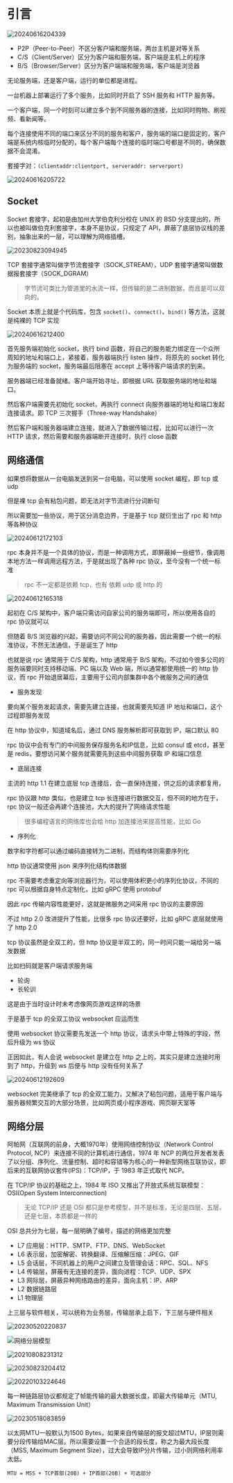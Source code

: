 # 引言

![20240616204339](https://image.zuoright.com/20240616204339.png)

- P2P（Peer-to-Peer）不区分客户端和服务端，两台主机是对等关系
- C/S（Client/Server）区分为客户端和服务端，客户端是主机上的程序
- B/S（Browser/Server）区分为客户端端和服务端，客户端是浏览器

无论服务端，还是客户端，运行的单位都是进程。

一台机器上部署运行了多个服务，比如同时开启了 SSH 服务和 HTTP 服务等。

一个客户端，同一个时刻可以建立多个到不同服务器的连接，比如同时购物、刷视频、看新闻等。

每个连接使用不同的端口来区分不同的服务和客户，服务端的端口是固定的，客户端是系统内核临时分配的，每个客户端每个连接的临时端口号都是不同的，确保数据不会混淆。

套接字对：`(clientaddr:clientport, serveraddr: serverport)`

![20240616205722](https://image.zuoright.com/20240616205722.png)

## Socket

Socket 套接字，起初是由加州大学伯克利分校在 UNIX 的 BSD 分支提出的，所以也被叫做伯克利套接字，本身不是协议，只规定了 API，屏蔽了底层协议栈的差别，抽象出来的一层，可以理解为网络插槽。

![20230823094945](https://image.zuoright.com/20230823094945.png)

TCP 套接字通常叫做字节流套接字（SOCK_STREAM），UDP 套接字通常叫做数据报套接字（SOCK_DGRAM）

> 字节流可类比为管道里的水流一样，但传输的是二进制数据，而且是可以双向的。

Socket 本质上就是个代码库，包含 `socket()`、`connect()`、`bind()` 等方法，这就是纯裸的 TCP 实现

![20240616212400](https://image.zuoright.com/20240616212400.png)

首先服务端初始化 socket，执行 bind 函数，将自己的服务能力绑定在一个众所周知的地址和端口上，紧接着，服务器端执行 listen 操作，将原先的 socket 转化为服务端的 socket，服务端最后阻塞在 accept 上等待客户端请求的到来。

服务器端已经准备就绪。客户端开始寻址，即根据 URL 获取服务端的地址和端口。

然后客户端需要先初始化 socket，再执行 connect 向服务器端的地址和端口发起连接请求。即 TCP 三次握手（Three-way Handshake）

然后客户端和服务器端建立连接，就进入了数据传输过程，比如可以进行一次 HTTP 请求，然后需要和服务器端断开连接时，执行 close 函数

## 网络通信

如果想将数据从一台电脑发送到另一台电脑，可以使用 socket 编程，即 tcp 或 udp

但是裸 tcp 会有粘包问题，即无法对字节流进行分词断句

所以需要加一些协议，用于区分消息边界，于是基于 tcp 就衍生出了 rpc 和 http 等各种协议

![20240612172103](https://image.zuoright.com/20240612172103.png)

rpc 本身并不是一个具体的协议，而是一种调用方式，即屏蔽掉一些细节，像调用本地方法一样调用远程方法，于是就出现了各种 rpc 协议，至今没有一个统一标准

> rpc 不一定都是依赖 tcp，也有 依赖 udp 或 http 的

![20240612165318](https://image.zuoright.com/20240612165318.png)

起初在 C/S 架构中，客户端只需访问自家公司的服务端即可，所以使用各自的 rpc 协议就可以

但随着 B/S 浏览器的兴起，需要访问不同公司的服务器，因此需要一个统一的标准协议，不然无法通信，于是诞生了 http

也就是说 rpc 通常用于 C/S 架构，http 通常用于 B/S 架构，不过如今很多公司的服务端要同时支持移动端、PC 端以及 Web 端，所以通常都使用统一的 http 协议，而 rpc 开始退居幕后，主要用于公司内部集群中各个微服务之间的通信

- 服务发现

要向某个服务发起请求，需要先建立连接，也就需要先知道 IP 地址和端口，这个过程即服务发现

在 http 协议中，知道域名后，通过 DNS 服务解析即可获取到 IP，端口默认 80

rpc 协议中会有专门的中间服务保存服务名和IP信息，比如 consul 或 etcd，甚至是 redis，要想访问某个服务就需要先到这些中间服务获取 IP 和端口信息

- 底层连接

主流的 http 1.1 在建立底层 tcp 连接后，会一直保持连接，供之后的请求都复用，

rpc 协议跟 http 类似，也是建立 tcp 长连接进行数据交互，但不同的地方在于，rpc 协议一般还会再建个连接池，大大的提升了网络请求性能

> 很多编程语言的网络库也会给 http 加连接池来提高性能，比如 Go

- 序列化

数字和字符都可以通过编码直接转为二进制，而结构体则需要序列化

http 协议通常使用 json 来序列化结构体数据

rpc 不需要考虑重定向等浏览器行为，可以使用体积更小的序列化协议，不同的 rpc 可以根据自身特点定制化，比如 gRPC 使用 protobuf

因此 rpc 传输内容性能更好，这就是微服务之间采用 rpc 协议的主要原因

不过 http 2.0 改进提升了性能，比很多 rpc 协议还要好，比如 gRPC 底层就使用了 http 2.0

tcp 协议虽然是全双工的，但 http 协议是半双工的，同一时间只能一端给另一端发数据

比如扫码就是客户端请求服务端

- 轮询
- 长轮训

这是由于当时设计时未考虑像网页游戏这样的场景

于是基于 tcp 的全双工协议 websocket 应运而生

使用 websocket 协议需要先发送一个 http 协议，请求头中带上特殊的字段，然后升级为 ws 协议

正因如此，有人会说 websocket 是建立在 http 之上的，其实只是建立连接时用到了 http，升级到 ws 后便与 http 没有任何关系了

![20240612192609](https://image.zuoright.com/20240612192609.png)

websocket 完美继承了 tcp 的全双工能力，又解决了粘包问题，适用于客户端与服务器频繁交互的大部分场景，比如网页或小程序游戏、网页聊天室等

## 网络分层

阿帕网（互联网的前身，大概1970年）使用网络控制协议（Network Control Protocol, NCP）来连接不同的计算机进行通信，1974 年 NCP 的两位开发者发表了以分组、序列化、流量控制、超时和容错等为核心的一种新型网络互联协议，即后来的互联网协议套件(IPS)：TCP/IP，于 1983 年正式取代 NCP。

在 TCP/IP 协议的基础之上，1984 年 ISO 又推出了开放式系统互联模型：OSI(Open System Interconnection)

> 无论 TCP/IP 还是 OSI 都只是参考模型，并不是标准，无论是四层、五层、还是七层，本质都是一样的

OSI 总共分为七层，每一层明确了编号，描述的网络更加完整

- L7 应用层：HTTP、SMTP、FTP、DNS、WebSocket
- L6 表示层，加密解密、转换翻译、压缩解压缩：JPEG、GIF
- L5 会话层，不同机器上的用户之间建立及管理会话：RPC、SQL、NFS
- L4 传输层，屏蔽有无连接的差异，面向进程：TCP、UDP、SPX
- L3 网际层，屏蔽异种网络路由的差异，面向主机：IP、ARP
- L2 数据链路层
- L1 物理层

上三层与软件相关，可以统称为业务层，传输层承上启下，下三层与硬件相关

![20230520220837](http://image.zuoright.com/20230520220837.png)

![网络分层模型](http://image.zuoright.com/网络分层模型.png)

![20210808231312](http://image.zuoright.com/20210808231312.png)

![20230823204412](https://image.zuoright.com/20230823204412.png)

![20220103224646](http://image.zuoright.com/20220103224646.png)

每一种链路层协议都规定了帧能传输的最大数据长度，即最大传输单元（MTU, Maximum Transmission Unit）

![20230518083859](http://image.zuoright.com/20230518083859.png)

以太网MTU一般默认为1500 Bytes，如果来自传输层的报文超过MTU，IP层则需要分段传输给MAC层。所以需要设置一个合适的段长度，称之为最大段长度（MSS, Maximum Segment Size），过大会导致IP分片传输，过小则网络利用率太低。

`MTU = MSS + TCP首部(20B) + IP首部(20B) + 可选部分`
